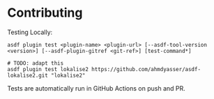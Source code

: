 # Contributing

Testing Locally:

```shell
asdf plugin test <plugin-name> <plugin-url> [--asdf-tool-version <version>] [--asdf-plugin-gitref <git-ref>] [test-command*]

# TODO: adapt this
asdf plugin test lokalise2 https://github.com/ahmdyasser/asdf-lokalise2.git "lokalise2"
```

Tests are automatically run in GitHub Actions on push and PR.
